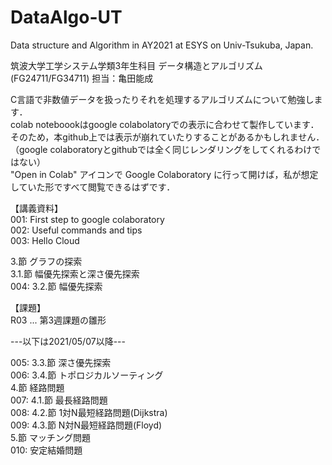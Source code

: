 # DataAlgo-UT 
Data structure and Algorithm in AY2021 at ESYS on Univ-Tsukuba, Japan.

筑波大学工学システム学類3年生科目
データ構造とアルゴリズム(FG24711/FG34711) 担当：亀田能成

C言語で非数値データを扱ったりそれを処理するアルゴリズムについて勉強します．  
colab noteboookはgoogle colabolatoryでの表示に合わせて製作しています．
そのため，本github上では表示が崩れていたりすることがあるかもしれません．
（google colaboratoryとgithubでは全く同じレンダリングをしてくれるわけではない）  
"Open in Colab" アイコンで Google Colaboratory に行って開けば，私が想定していた形ですべて閲覧できるはずです．  

【講義資料】  
001: First step to google colaboratory  
002: Useful commands and tips  
003: Hello Cloud  
  
3.節 グラフの探索  
3.1.節 幅優先探索と深さ優先探索  
004: 3.2.節 幅優先探索  

【課題】  
R03 ... 第3週課題の雛形    


---以下は2021/05/07以降---

005: 3.3.節 深さ優先探索  
006: 3.4.節 トポロジカルソーティング  
4.節 経路問題  
007: 4.1.節 最長経路問題  
008: 4.2.節 1対N最短経路問題(Dijkstra)  
009: 4.3.節 N対N最短経路問題(Floyd)  
5.節 マッチング問題  
010: 安定結婚問題  

  

